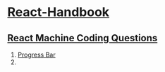 # [React-Handbook](#react-handbook)

## [React Machine Coding Questions](#react-machine-coding-questions)
  1. [Progress Bar](https://github.com/AkshayChandole/React-Handbook/blob/main/MachineCodingInterviewQuestions/ProgressBar.md#progress-bar)
  2. 
